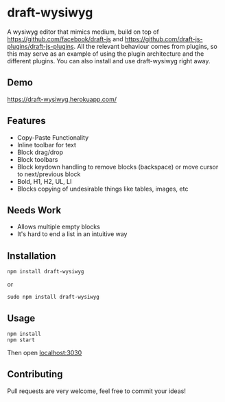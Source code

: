 # draft-wysiwyg
A wysiwyg editor that mimics medium, build on top of https://github.com/facebook/draft-js and https://github.com/draft-js-plugins/draft-js-plugins. All the relevant behaviour comes from plugins, so this may serve as an example of using the plugin architecture and the different plugins. You can also install and use draft-wysiwyg right away.

## Demo
https://draft-wysiwyg.herokuapp.com/

## Features
- Copy-Paste Functionality
- Inline toolbar for text
- Block drag/drop
- Block toolbars
- Block keydown handling to remove blocks (backspace) or move cursor to next/previous block
- Bold, H1, H2, UL, LI
- Blocks copying of undesirable things like tables, images, etc

## Needs Work
- Allows multiple empty blocks
- It's hard to end a list in an intuitive way

## Installation
```
npm install draft-wysiwyg
```
or
```
sudo npm install draft-wysiwyg
```

## Usage
```
npm install
npm start
```
    
Then open [localhost:3030](http://localhost:3030)

## Contributing
Pull requests are very welcome, feel free to commit your ideas!

